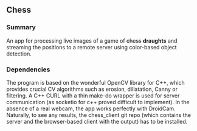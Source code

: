 ## Chess


### Summary
An app for processing live images of a game of ~~chess~~ **draughts** and streaming the positions to a remote server using color-based object detection.


### Dependencies
The program is based on the wonderful OpenCV library for C++, which provides crucial CV algorithms such as erosion, dillatation, Canny or filtering.
A C++ CURL with a thin make-do wrapper is used for server communication (as socketio for c++ proved difficult to implement).
In the absence of a real webcam, the app works perfectly with DroidCam.
Naturally, to see any results, the chess_client git repo (which contains the server and the browser-based client with the output) has to be installed.







